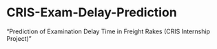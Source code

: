 # CRIS-Exam-Delay-Prediction
“Prediction of Examination Delay Time in Freight Rakes (CRIS Internship Project)”
